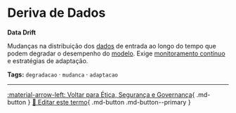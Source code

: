 # Deriva de Dados

**Data Drift**

Mudanças na distribuição dos [dados](../conceitos-fundamentais/dados.md) de entrada ao longo do tempo que podem degradar o desempenho do [modelo](../conceitos-fundamentais/modelo.md). Exige [monitoramento contínuo](../etica-seguranca-governanca/monitoramento-continuo.md) e estratégias de adaptação.


**Tags:** `degradacao` · `mudanca` · `adaptacao`

---

[:material-arrow-left: Voltar para Ética, Segurança e Governança](index.md){ .md-button }
[📝 Editar este termo](https://github.com/seu-usuario/glossario-ia/edit/main/glossario.yaml){ .md-button .md-button--primary }
